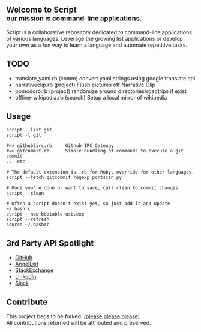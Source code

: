 Welcome to Script <br/><small>our mission is command-line applications.</small>
--------------
Script is a collaborative repository dedicated to command-line applications of various languages. Leverage the growing list applications or develop your own as a fun way to learn a language and automate repetitive tasks.

TODO
--------------

+ translate_yaml.rb (comm) convert yaml strings using google translate api
+ narrativeclip.rb (project) Flush pictures off Narrative Clip
+ pomodoro.rb (project) randomize around directories/roadtrips if exist
+ offline-wikipedia.rb (search) Setup a local mirror of wikipedia

Usage
--------------

```
script --list git
script -l git

#=> github2irc.rb     Github IRC Gateway
#=> gitcommit.rb      Simple bundling of commands to execute a git commit
... etc

# The default extension is .rb for Ruby, override for other languages.
script --fetch gitcommit regexp portscan.py

# Once you're done or want to save, call clean to commit changes.
script --clean

# Often a script doesn't exist yet, so just add it and update ~/.bashrc
script --new bootable-usb.exp
script --refresh
source ~/.bashrc
```

3rd Party API Spotlight
--------------

+ [GitHub](https://developer.github.com)
+ [AngelList](https://angel.co/api)
+ [StackExchange](http://api.stackexchange.com/docs)
+ [LinkedIn](https://developer.linkedin.com)
+ [Slack](https://api.slack.com)


Contribute
--------------

This project begs to be forked. [(please please please)](https://github.com/wurde/script/fork)<br/>
All contributions returned will be attributed and preserved.
